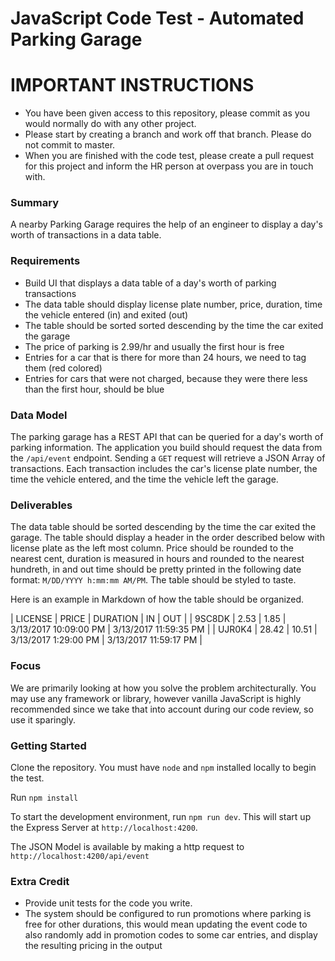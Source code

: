 # JavaScript Code Test - Automated Parking Garage

# IMPORTANT INSTRUCTIONS

- You have been given access to this repository, please commit as you would normally do with any other project.
- Please start by creating a branch and work off that branch. Please do not commit to master.
- When you are finished with the code test, please create a pull request for this project and inform the HR person at overpass you are in touch with.

### Summary
 A nearby Parking Garage requires the help of an engineer to display a day's worth of transactions in a data table.

### Requirements
- Build UI that displays a data table of a day's worth of parking transactions
- The data table should display license plate number, price, duration, time the vehicle entered (in) and exited (out)
- The table should be sorted sorted descending by the time the car exited the garage
- The price of parking is 2.99/hr and usually the first hour is free
- Entries for a car that is there for more than 24 hours, we need to tag them (red colored)
- Entries for cars that were not charged, because they were there less than the first hour, should be blue

### Data Model
The parking garage has a REST API that can be queried for a day's worth of parking information. The application you build should request the data from the `/api/event` endpoint. Sending a `GET` request will retrieve a JSON Array of transactions. Each transaction includes the car's license plate number, the time the vehicle entered, and the time the vehicle left the garage.

### Deliverables
The data table should be sorted descending by the time the car exited the garage. The table should display a header in the order described below with license plate as the left most column. Price should be rounded to the nearest cent, duration is measured in hours and rounded to the nearest hundreth, in and out time should be pretty printed in the following date format: `M/DD/YYYY h:mm:mm AM/PM`. The table should be styled to taste.

Here is an example in Markdown of how the table should be organized.

| LICENSE        | PRICE        | DURATION    | IN                         | OUT                         |
| 9SC8DK         | 2.53         | 1.85        | 3/13/2017 10:09:00 PM      | 3/13/2017 11:59:35 PM       |
| UJR0K4         | 28.42        | 10.51       | 3/13/2017 1:29:00 PM       | 3/13/2017 11:59:17 PM       |


### Focus
We are primarily looking at how you solve the problem architecturally. You may use any framework or library, however vanilla JavaScript is highly recommended since we take that into account during our code review, so use it sparingly.


### Getting Started
Clone the repository. You must have `node` and `npm` installed locally to begin the test.

Run `npm install`

To start the development environment, run `npm run dev`. This will start up the Express Server at `http://localhost:4200`.

The JSON Model is available by making a http request to `http://localhost:4200/api/event`


### Extra Credit
- Provide unit tests for the code you write.
- The system should be configured to run promotions where parking is free for other durations, this would mean updating the event code to also randomly add in promotion codes to some car entries, and display the resulting pricing in the output
